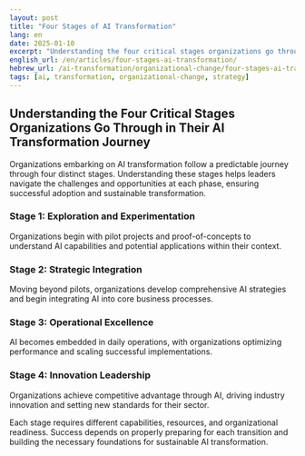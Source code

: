 ```yaml
---
layout: post
title: "Four Stages of AI Transformation"
lang: en
date: 2025-01-10
excerpt: "Understanding the four critical stages organizations go through in their AI transformation journey."
english_url: /en/articles/four-stages-ai-transformation/
hebrew_url: /ai-transformation/organizational-change/four-stages-ai-transformation-he/
tags: [ai, transformation, organizational-change, strategy]
---
```


## Understanding the Four Critical Stages Organizations Go Through in Their AI Transformation Journey

Organizations embarking on AI transformation follow a predictable journey through four distinct stages. Understanding these stages helps leaders navigate the challenges and opportunities at each phase, ensuring successful adoption and sustainable transformation.

### Stage 1: Exploration and Experimentation
Organizations begin with pilot projects and proof-of-concepts to understand AI capabilities and potential applications within their context.

### Stage 2: Strategic Integration
Moving beyond pilots, organizations develop comprehensive AI strategies and begin integrating AI into core business processes.

### Stage 3: Operational Excellence
AI becomes embedded in daily operations, with organizations optimizing performance and scaling successful implementations.

### Stage 4: Innovation Leadership
Organizations achieve competitive advantage through AI, driving industry innovation and setting new standards for their sector.

Each stage requires different capabilities, resources, and organizational readiness. Success depends on properly preparing for each transition and building the necessary foundations for sustainable AI transformation.